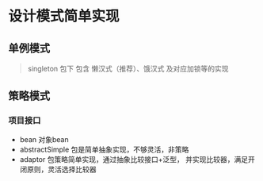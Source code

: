 # 设计模式简单实现
## 单例模式 
> singleton 包下
>包含 懒汉式（推荐）、饿汉式 及对应加锁等的实现

## 策略模式
### 项目接口
- bean 对象bean
- abstractSimple 包是简单抽象实现，不够灵活，非策略
- adaptor 包策略简单实现，通过抽象比较接口+泛型， 并实现比较器，满足开闭原则，灵活选择比较器